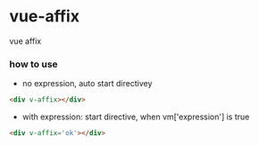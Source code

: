 # vue-affix
vue affix

### how to use

- no expression, auto start directivey
```html
<div v-affix></div>
```

- with expression: start directive, when vm['expression'] is true
```html
<div v-affix='ok'></div>
```
